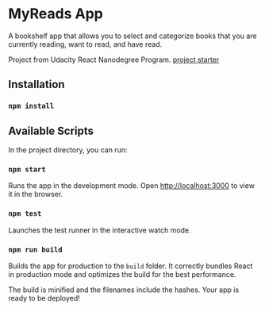 # MyReads App

A bookshelf app that allows you to select and categorize books that you are
currently reading, want to read, and have read.

Project from Udacity React Nanodegree Program.
[project starter](https://github.com/udacity/reactnd-project-myreads-starter)

## Installation

### `npm install`

## Available Scripts

In the project directory, you can run:

### `npm start`

Runs the app in the development mode.
Open [http://localhost:3000](http://localhost:3000) to view it in the browser.

### `npm test`

Launches the test runner in the interactive watch mode.

### `npm run build`

Builds the app for production to the `build` folder.
It correctly bundles React in production mode and optimizes the build for the best performance.

The build is minified and the filenames include the hashes.
Your app is ready to be deployed!
